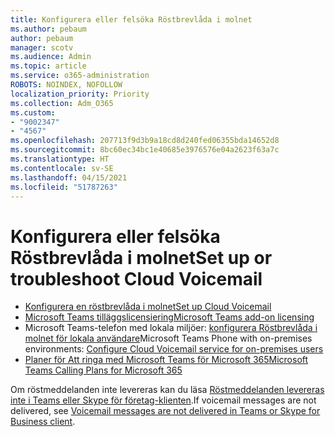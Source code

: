 ```yaml
---
title: Konfigurera eller felsöka Röstbrevlåda i molnet
ms.author: pebaum
author: pebaum
manager: scotv
ms.audience: Admin
ms.topic: article
ms.service: o365-administration
ROBOTS: NOINDEX, NOFOLLOW
localization_priority: Priority
ms.collection: Adm_O365
ms.custom:
- "9002347"
- "4567"
ms.openlocfilehash: 207713f9d3b9a18cd8d240fed06355bda14652d8
ms.sourcegitcommit: 8bc60ec34bc1e40685e3976576e04a2623f63a7c
ms.translationtype: HT
ms.contentlocale: sv-SE
ms.lasthandoff: 04/15/2021
ms.locfileid: "51787263"
---
```

# <a name="set-up-or-troubleshoot-cloud-voicemail"></a><span data-ttu-id="3622a-102">Konfigurera eller felsöka Röstbrevlåda i molnet</span><span class="sxs-lookup"><span data-stu-id="3622a-102">Set up or troubleshoot Cloud Voicemail</span></span>

- [<span data-ttu-id="3622a-103">Konfigurera en röstbrevlåda i molnet</span><span class="sxs-lookup"><span data-stu-id="3622a-103">Set up Cloud Voicemail</span></span>](https://docs.microsoft.com/microsoftteams/set-up-phone-system-voicemail) 
- [<span data-ttu-id="3622a-104">Microsoft Teams tilläggslicensiering</span><span class="sxs-lookup"><span data-stu-id="3622a-104">Microsoft Teams add-on licensing</span></span>](https://docs.microsoft.com/microsoftteams/teams-add-on-licensing/microsoft-teams-add-on-licensing) 
- <span data-ttu-id="3622a-105">Microsoft Teams-telefon med lokala miljöer: [konfigurera Röstbrevlåda i molnet för lokala användare](https://docs.microsoft.com/skypeforbusiness/hybrid/configure-cloud-voicemail)</span><span class="sxs-lookup"><span data-stu-id="3622a-105">Microsoft Teams Phone with on-premises environments: [Configure Cloud Voicemail service for on-premises users](https://docs.microsoft.com/skypeforbusiness/hybrid/configure-cloud-voicemail)</span></span> 
- [<span data-ttu-id="3622a-106">Planer för Att ringa med Microsoft Teams för Microsoft 365</span><span class="sxs-lookup"><span data-stu-id="3622a-106">Microsoft Teams Calling Plans for Microsoft 365</span></span>](https://docs.microsoft.com//microsoftteams/calling-plans-for-office-365) 

<span data-ttu-id="3622a-107">Om röstmeddelanden inte levereras kan du läsa [Röstmeddelanden levereras inte i Teams eller Skype för företag-klienten](https://docs.microsoft.com/SkypeForBusiness/troubleshoot/hybrid-phone-system/voicemails-not-delivered).</span><span class="sxs-lookup"><span data-stu-id="3622a-107">If voicemail messages are not delivered, see [Voicemail messages are not delivered in Teams or Skype for Business client](https://docs.microsoft.com/SkypeForBusiness/troubleshoot/hybrid-phone-system/voicemails-not-delivered).</span></span>